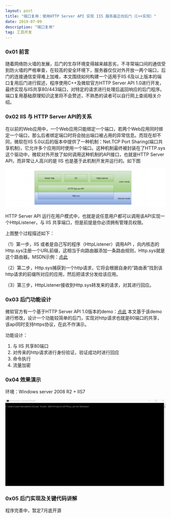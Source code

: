 ```yaml
---
layout: post
title: "端口复用：使用HTTP Server API 实现 IIS 服务器正向后门（C++实现）"
date: 2019-07-09 
description: "端口复用"
tag: 工具开发
---   
```


### 0x01 前言

随着网络防火墙的发展，后门的生存环境变得越来越恶劣，不寻常端口间的通信受到防火墙的严格审查，在较高的安全环境下，服务器仅仅对外开放一两个端口，后门的连接通信变得难上加难，本文围绕如何构建一个适用于IIS 6及以上版本的端口复用后门进行叙述，程序使用C++及微软官方HTTP Server API 1.0进行开发，最终实现与IIS共享80/443端口，对特定的请求进行处理后返回响应的后门程序。端口复用基础原理知识这里将不会赘述，不熟悉的读者可以自行网上查阅相关介绍。

### 0x02 IIS 与 HTTP Server API的关系

在以前的Web应用中，一个Web应用只能绑定一个端口，若两个Web应用同时绑定一个端口，那么后者绑定端口时将会抛出端口被占用的异常信息。而现在却不同，微软在IIS 5.0以后的版本中提供了一种机制：Net.TCP Port Sharing(端口共享机制)，它允许多个应用同时使用一个端口。这种机制最终被封装在了HTTP.sys这个驱动中，微软对外开放了如何调用这种机制的API接口，也就是HTTP Server API，而非常让人高兴的是 IIS 也是基于此机制开发并运行的。如下图

![](/imag/20190709/2.png)

HTTP Server API 运行在用户模式中，也就是说任意用户都可以调用该API实现一个HttpListener，与 IIS 共享端口，但是前提是你必须拥有管理员权限。

上图整个过程描述如下：

（1）第一步，IIS 或者是自己写的程序（HttpListener）调用API ，向内核态的Http.sys注册一个URL前缀，这相当于向路由器添加一条路由规则，Http.sys就是这个路由器。MSDN示例：[点此](https://docs.microsoft.com/zh-cn/windows/win32/http/urlprefix-strings)

（2）第二步，Http.sys捕获到一个http请求，它将会根据自身的“路由表”找到该http请求的前缀所对应的应用，然后把请求分发给该应用。

（3）第三步，HttpListener接收到Http.sys转发来的请求，对其进行回应。

### 0x03 后门功能设计

微软官方有一个基于HTTP Server API 1.0版本的demo：[点此](https://docs.microsoft.com/zh-cn/windows/win32/http/http-server-sample-application)
本文基于该demo进行修改，设计一个功能较简单的后门，实现对http请求也就是80端口的共享，该api同时支持https协议，在此不作演示。

功能设计：
1. 与 IIS 共享80端口
2. 对传来的http请求进行身份验证，验证成功时进行回应
3. 命令执行
4. 流量加密

### 0x04 效果演示

环境：Windows server 2008 R2 + IIS7

![](/imag/20190709/2.gif)

### 0x05 后门实现及关键代码讲解

程序完善中，暂定7月底开源


